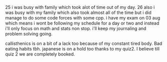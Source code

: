 25 i was busy with family which took alot of time out of my day.
26 also i was busy with my family which also took almost all of the time but i did manage to do some code forces with some cpp. 
i have my exam on 03 aug which means i wont be following my schedule for a day or two and instead i'll only focus on math and stats non stop. 
i'll keep my journaling and problem solving going. 

callisthenics is on a bit of a lack too because of my constant tired body. Bad eating habits tbh. 
japanese is on a hold too thanks to my quiz2. 
I believe till quiz 2 we are completely booked. 